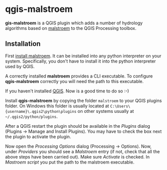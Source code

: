 qgis-malstroem
==============
**gis-malstroem** is a QGIS plugin which adds a number of hydrology algorithms based on 
[malstroem](https://github.com/Kortforsyningen/malstroem) to the QGIS Processing toolbox.

Installation
------------
First [install malstroem](https://github.com/Kortforsyningen/malstroem/blob/master/README.md#installation). It can be 
installed into any python interpreter on your system. Specifically, you don't have to install it into the python 
interpreter used by QGIS.

A correctly installed **malstroem** provides a CLI executable. To configure **qgis-malstroem** correctly you will need 
the path to this executable.

If you haven't installed [QGIS](http://qgis.org/). Now is a good time to do so :-)

Install **qgis-malstroem** by copying the folder `malstroem` to your QGIS plugins folder. On Windows this folder is 
usually located at `C:\Users\{username}\.qgis2\python\plugins` on other systems usually at `~/.qgis2/python/plugins`.

After a QGIS restart the plugin should be available in the _Plugins_ dialog (Plugins -> Manage and Install Plugins). 
You may have to check the box next the plugin to activate the plugin.

Now open the _Processing Options_ dialog (Processing -> Options). Now, under _Providers_ you should see a _Malstroem_ 
entry (if not, check that all the above steps have been carried out). Make sure _Activate_ is checked. In 
_Mastroem script_ you put the path to the malstroem executable. 